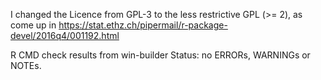 I changed the Licence from GPL-3 to the less restrictive GPL (>= 2), as come up in
https://stat.ethz.ch/pipermail/r-package-devel/2016q4/001192.html

R CMD check results from win-builder
Status: no ERRORs, WARNINGs or NOTEs.
